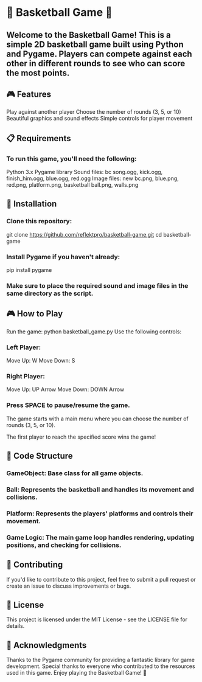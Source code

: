 # 🏀 Basketball Game 🏀
## Welcome to the Basketball Game! This is a simple 2D basketball game built using Python and Pygame. Players can compete against each other in different rounds to see who can score the most points.

## 🎮 Features
Play against another player
Choose the number of rounds (3, 5, or 10)
Beautiful graphics and sound effects
Simple controls for player movement
## 📋 Requirements
### To run this game, you'll need the following:

Python 3.x
Pygame library
Sound files: bc song.ogg, kick.ogg, finish_him.ogg, blue.ogg, red.ogg
Image files: new bc.png, blue.png, red.png, platform.png, basketball ball.png, walls.png
## 🚀 Installation
### Clone this repository:
git clone https://github.com/reflektpro/basketball-game.git
cd basketball-game
### Install Pygame if you haven't already:
pip install pygame
### Make sure to place the required sound and image files in the same directory as the script.
## 🎮 How to Play
Run the game:
python basketball_game.py
Use the following controls:

### Left Player:
Move Up: W
Move Down: S
### Right Player:
Move Up: UP Arrow
Move Down: DOWN Arrow
### Press SPACE to pause/resume the game.
The game starts with a main menu where you can choose the number of rounds (3, 5, or 10).

The first player to reach the specified score wins the game!

## 📂 Code Structure
### GameObject: Base class for all game objects.
### Ball: Represents the basketball and handles its movement and collisions.
### Platform: Represents the players' platforms and controls their movement.
### Game Logic: The main game loop handles rendering, updating positions, and checking for collisions.
## 🤝 Contributing
If you'd like to contribute to this project, feel free to submit a pull request or create an issue to discuss improvements or bugs.

## 📝 License
This project is licensed under the MIT License - see the LICENSE file for details.

## 🙌 Acknowledgments
Thanks to the Pygame community for providing a fantastic library for game development.
Special thanks to everyone who contributed to the resources used in this game.
Enjoy playing the Basketball Game! 🏀
